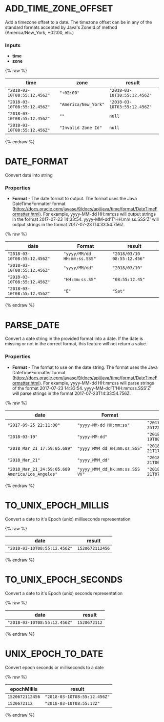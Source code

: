 # ADD_TIME_ZONE_OFFSET

Add a timezone offset to a date. The timezone offset can be in any of the standard formats accepted by Java's ZoneId.of method (America/New_York, +02:00, etc.)

### Inputs

 * __time__
 * __zone__

{% raw %}

|time|zone|result|
|----|----|------|
|`"2018-03-10T08:55:12.456Z"`|`"+02:00"`|`"2018-03-10T10:55:12.456Z"`|
|`"2018-03-10T08:55:12.456Z"`|`"America/New_York"`|`"2018-03-10T03:55:12.456Z"`|
|`"2018-03-10T08:55:12.456Z"`|`""`|`null`|
|`"2018-03-10T08:55:12.456Z"`|`"Invalid Zone Id"`|`null`|

{% endraw %}


# DATE_FORMAT

Convert date into string

### Properties

 * __Format__ - The date format to output. The format uses the Java DateTimeFormatter format (https://docs.oracle.com/javase/9/docs/api/java/time/format/DateTimeFormatter.html). For example, yyyy-MM-dd HH:mm:ss will output strings in the format 2017-07-23 14:33:54. yyyy-MM-dd'T'HH:mm:ss.SSS'Z' will output strings in the format 2017-07-23T14:33:54.756Z.

{% raw %}

|date|Format|result|
|----|------|------|
|`"2018-03-10T08:55:12.456Z"`|`"yyyy/MM/dd HH:mm:ss.SSS"`|`"2018/03/10 08:55:12.456"`|
|`"2018-03-10T08:55:12.456Z"`|`"yyyy/MM/dd"`|`"2018/03/10"`|
|`"2018-03-10T08:55:12.456Z"`|`"HH:mm:ss.SS"`|`"08:55:12.45"`|
|`"2018-03-10T08:55:12.456Z"`|`"E"`|`"Sat"`|

{% endraw %}


# PARSE_DATE

Convert a date string in the provided format into a date. If the date is missing or not in the correct format, this feature will not return a value.

### Properties

 * __Format__ - The format to use on the date string. The format uses the Java DateTimeFormatter format (https://docs.oracle.com/javase/9/docs/api/java/time/format/DateTimeFormatter.html). For example, yyyy-MM-dd HH:mm:ss will parse strings of the format 2017-07-23 14:33:54. yyyy-MM-dd'T'HH:mm:ss.SSS'Z' will parse strings in the format 2017-07-23T14:33:54.756Z.

{% raw %}

|date|Format|result|
|----|------|------|
|`"2017-09-25 22:11:00"`|`"yyyy-MM-dd HH:mm:ss"`|`"2017-09-25T22:11:00Z"`|
|`"2018-03-19"`|`"yyyy-MM-dd"`|`"2018-03-19T00:00:00Z"`|
|`"2018_Mar_21_17:59:05.689"`|`"yyyy_MMM_dd_HH:mm:ss.SSS"`|`"2018-03-21T17:59:05.689Z"`|
|`"2018_Mar_21"`|`"yyyy_MMM_dd"`|`"2018-03-21T00:00:00Z"`|
|`"2018_Mar_21_24:59:05.689 America/Los_Angeles"`|`"yyyy_MMM_dd_kk:mm:ss.SSS VV"`|`"2018-03-21T07:59:05.689Z"`|

{% endraw %}


# TO_UNIX_EPOCH_MILLIS

Convert a date to it's Epoch (unix) milliseconds representation

{% raw %}

|date|result|
|----|------|
|`"2018-03-10T08:55:12.456Z"`|`1520672112456`|

{% endraw %}


# TO_UNIX_EPOCH_SECONDS

Convert a date to it's Epoch (unix) seconds representation

{% raw %}

|date|result|
|----|------|
|`"2018-03-10T08:55:12.456Z"`|`1520672112`|

{% endraw %}


# UNIX_EPOCH_TO_DATE

Convert epoch seconds or milliseconds to a date

{% raw %}

|epochMillis|result|
|-----------|------|
|`1520672112456`|`"2018-03-10T08:55:12.456Z"`|
|`1520672112`|`"2018-03-10T08:55:12Z"`|

{% endraw %}
